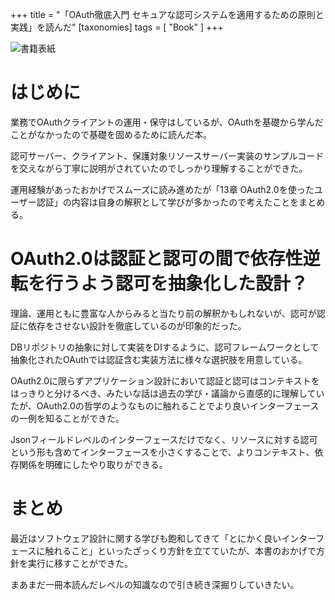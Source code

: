 +++
title = "「OAuth徹底入門 セキュアな認可システムを適用するための原則と実践」を読んだ"
[taxonomies]
tags = [ "Book" ]
+++

![書籍表紙](https://m.media-amazon.com/images/I/51CaA7dryjL._SX218_BO1,204,203,200_QL40_ML2_.jpg)

# はじめに
業務でOAuthクライアントの運用・保守はしているが、OAuthを基礎から学んだことがなかったので基礎を固めるために読んだ本。

認可サーバー、クライアント、保護対象リソースサーバー実装のサンプルコードを交えながら丁寧に説明がされていたのでしっかり理解することができた。

運用経験があったおかげでスムーズに読み進めたが「13章 OAuth2.0を使ったユーザー認証」の内容は自身の解釈として学びが多かったので考えたことをまとめる。

# OAuth2.0は認証と認可の間で依存性逆転を行うよう認可を抽象化した設計？
理論、運用ともに豊富な人からみると当たり前の解釈かもしれないが、認可が認証に依存をさせない設計を徹底しているのが印象的だった。

DBリポジトリの抽象に対して実装をDIするように、認可フレームワークとして抽象化されたOAuthでは認証含む実装方法に様々な選択肢を用意している。

OAuth2.0に限らずアプリケーション設計において認証と認可はコンテキストをはっきりと分けるべき、みたいな話は過去の学び・議論から直感的に理解していたが、OAuth2.0の哲学のようなものに触れることでより良いインターフェースの一例を知ることができた。

Jsonフィールドレベルのインターフェースだけでなく、リソースに対する認可という形も含めてインターフェースを小さくすることで、よりコンテキスト、依存関係を明確にしたやり取りができる。

# まとめ
最近はソフトウェア設計に関する学びも飽和してきて「とにかく良いインターフェースに触れること」といったざっくり方針を立てていたが、本書のおかげで方針を実行に移すことができた。

まあまだ一冊本読んだレベルの知識なので引き続き深掘りしていきたい。


